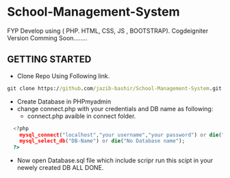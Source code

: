 # School-Management-System
FYP Develop using ( PHP. HTML, CSS, JS , BOOTSTRAP).
Cogdeigniter Version Comming Soon........
 ## GETTING STARTED
+ Clone Repo Using Following link.
```cmd
git clone https://github.com/jazib-bashir/School-Management-System.git
````
+ Create Database in PHPmyadmin
+ change connect.php with your credentials and DB name as following:
  - connect.php avaible in connect folder.
```php
  <?php
  	mysql_connect("localhost","your username","your password") or die("No Connection");
  	mysql_select_db("DB-Name") or die("No Database name");
  ?>
```
 + Now open Database.sql file which include scripr run this scipt in your newely created DB
 ALL DONE.
